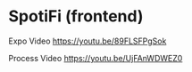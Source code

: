 # SpotiFi (frontend)

Expo Video
https://youtu.be/89FLSFPgSok

Process Video
https://youtu.be/UjFAnWDWEZ0

